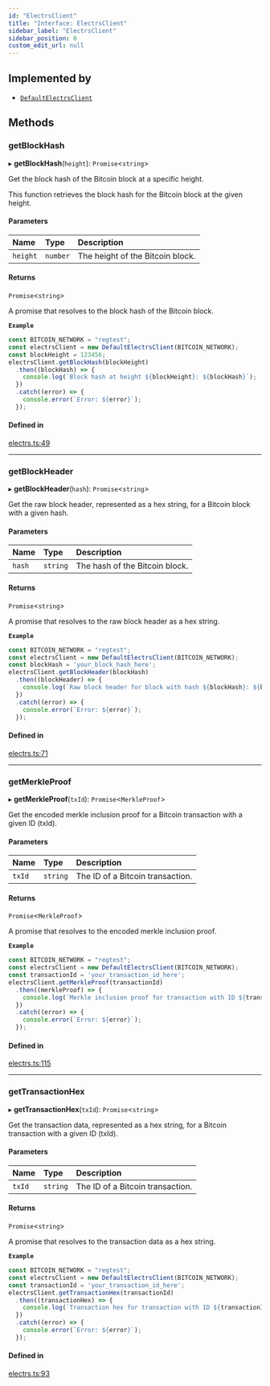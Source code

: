 ```yaml
---
id: "ElectrsClient"
title: "Interface: ElectrsClient"
sidebar_label: "ElectrsClient"
sidebar_position: 0
custom_edit_url: null
---
```


## Implemented by

- [`DefaultElectrsClient`](../classes/DefaultElectrsClient.md)

## Methods

### getBlockHash

▸ **getBlockHash**(`height`): `Promise`<`string`\>

Get the block hash of the Bitcoin block at a specific height.

This function retrieves the block hash for the Bitcoin block at the given height.

#### Parameters

| Name | Type | Description |
| :------ | :------ | :------ |
| `height` | `number` | The height of the Bitcoin block. |

#### Returns

`Promise`<`string`\>

A promise that resolves to the block hash of the Bitcoin block.

**`Example`**

```typescript
const BITCOIN_NETWORK = "regtest";
const electrsClient = new DefaultElectrsClient(BITCOIN_NETWORK);
const blockHeight = 123456;
electrsClient.getBlockHash(blockHeight)
  .then((blockHash) => {
    console.log(`Block hash at height ${blockHeight}: ${blockHash}`);
  })
  .catch((error) => {
    console.error(`Error: ${error}`);
  });
```

#### Defined in

[electrs.ts:49](https://github.com/bob-collective/bob/blob/3b4598b/sdk/src/electrs.ts#L49)

___

### getBlockHeader

▸ **getBlockHeader**(`hash`): `Promise`<`string`\>

Get the raw block header, represented as a hex string, for a Bitcoin block with a given hash.

#### Parameters

| Name | Type | Description |
| :------ | :------ | :------ |
| `hash` | `string` | The hash of the Bitcoin block. |

#### Returns

`Promise`<`string`\>

A promise that resolves to the raw block header as a hex string.

**`Example`**

```typescript
const BITCOIN_NETWORK = "regtest";
const electrsClient = new DefaultElectrsClient(BITCOIN_NETWORK);
const blockHash = 'your_block_hash_here';
electrsClient.getBlockHeader(blockHash)
  .then((blockHeader) => {
    console.log(`Raw block header for block with hash ${blockHash}: ${blockHeader}`);
  })
  .catch((error) => {
    console.error(`Error: ${error}`);
  });
```

#### Defined in

[electrs.ts:71](https://github.com/bob-collective/bob/blob/3b4598b/sdk/src/electrs.ts#L71)

___

### getMerkleProof

▸ **getMerkleProof**(`txId`): `Promise`<`MerkleProof`\>

Get the encoded merkle inclusion proof for a Bitcoin transaction with a given ID (txId).

#### Parameters

| Name | Type | Description |
| :------ | :------ | :------ |
| `txId` | `string` | The ID of a Bitcoin transaction. |

#### Returns

`Promise`<`MerkleProof`\>

A promise that resolves to the encoded merkle inclusion proof.

**`Example`**

```typescript
const BITCOIN_NETWORK = "regtest";
const electrsClient = new DefaultElectrsClient(BITCOIN_NETWORK);
const transactionId = 'your_transaction_id_here';
electrsClient.getMerkleProof(transactionId)
  .then((merkleProof) => {
    console.log(`Merkle inclusion proof for transaction with ID ${transactionId}: ${merkleProof}`);
  })
  .catch((error) => {
    console.error(`Error: ${error}`);
  });
```

#### Defined in

[electrs.ts:115](https://github.com/bob-collective/bob/blob/3b4598b/sdk/src/electrs.ts#L115)

___

### getTransactionHex

▸ **getTransactionHex**(`txId`): `Promise`<`string`\>

Get the transaction data, represented as a hex string, for a Bitcoin transaction with a given ID (txId).

#### Parameters

| Name | Type | Description |
| :------ | :------ | :------ |
| `txId` | `string` | The ID of a Bitcoin transaction. |

#### Returns

`Promise`<`string`\>

A promise that resolves to the transaction data as a hex string.

**`Example`**

```typescript
const BITCOIN_NETWORK = "regtest";
const electrsClient = new DefaultElectrsClient(BITCOIN_NETWORK);
const transactionId = 'your_transaction_id_here';
electrsClient.getTransactionHex(transactionId)
  .then((transactionHex) => {
    console.log(`Transaction hex for transaction with ID ${transactionId}: ${transactionHex}`);
  })
  .catch((error) => {
    console.error(`Error: ${error}`);
  });
```

#### Defined in

[electrs.ts:93](https://github.com/bob-collective/bob/blob/3b4598b/sdk/src/electrs.ts#L93)
